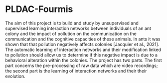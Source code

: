 # PLDAC-Fourmis

The aim of this project is to build and study by unsupervised and supervised learning
interaction networks between individuals of an ant colony and the impact of pollution on the communication
on the communication and the cognitive capacities of these animals. In ants it was shown that
that pollution negatively affects colonies [Jacquier et al., 2021]. The automatic learning of interaction networks and their modification linked to pollution should allow us to
determine if this negative impact is due to a behavioral alteration within the colonies.
The project has two parts. The first part concerns the pre-processing of raw data
which are video recordings; the second part is the learning of interaction networks and their
their evolution.
